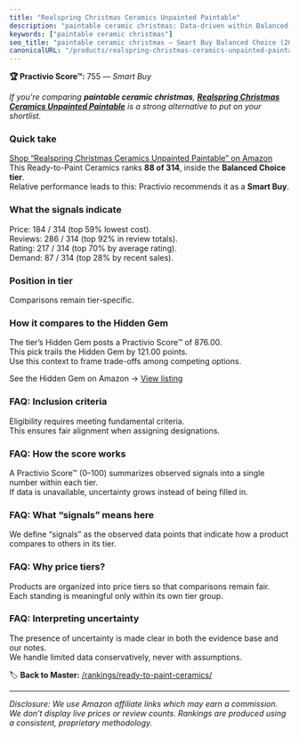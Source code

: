 ```yaml
---
title: "Realspring Christmas Ceramics Unpainted Paintable"
description: "paintable ceramic christmas: Data-driven within Balanced Choice ranking using the Practivio Score™. Positioned by quality, value, demand, findability, momentum."
keywords: ["paintable ceramic christmas"]
seo_title: "paintable ceramic christmas — Smart Buy Balanced Choice (2025)"
canonicalURL: "/products/realspring-christmas-ceramics-unpainted-paintable-B0DJ6XP476/"
---
```


**🏆 Practivio Score™:** 755 — _Smart Buy_


*If you're comparing **paintable ceramic christmas**, **[Realspring Christmas Ceramics Unpainted Paintable](https://www.amazon.com/dp/B0DJ6XP476?tag=practivio-20)** is a strong alternative to put on your shortlist.*
### Quick take
[Shop “Realspring Christmas Ceramics Unpainted Paintable” on Amazon](https://www.amazon.com/dp/B0DJ6XP476?tag=practivio-20)
This Ready-to-Paint Ceramics ranks **88 of 314**, inside the **Balanced Choice tier**.  
Relative performance leads to this: Practivio recommends it as a **Smart Buy**.

### What the signals indicate
Price: 184 / 314 (top 59% lowest cost).  
Reviews: 286 / 314 (top 92% in review totals).  
Rating: 217 / 314 (top 70% by average rating).  
Demand: 87 / 314 (top 28% by recent sales).

### Position in tier
Comparisons remain tier-specific.

### How it compares to the Hidden Gem
The tier’s Hidden Gem posts a Practivio Score™ of 876.00.  
This pick trails the Hidden Gem by 121.00 points.  
Use this context to frame trade-offs among competing options.  

See the Hidden Gem on Amazon → [View listing](https://www.amazon.com/dp/B0BN822KLT?tag=practivio-20)

### FAQ: Inclusion criteria
Eligibility requires meeting fundamental criteria.  
This ensures fair alignment when assigning designations.

### FAQ: How the score works
A Practivio Score™ (0–100) summarizes observed signals into a single number within each tier.  
If data is unavailable, uncertainty grows instead of being filled in.

### FAQ: What “signals” means here
We define “signals” as the observed data points that indicate how a product compares to others in its tier.

### FAQ: Why price tiers?
Products are organized into price tiers so that comparisons remain fair.  
Each standing is meaningful only within its own tier group.

### FAQ: Interpreting uncertainty
The presence of uncertainty is made clear in both the evidence base and our notes.  
We handle limited data conservatively, never with assumptions.


🏷️ **Back to Master:** [/rankings/ready-to-paint-ceramics/](/rankings/ready-to-paint-ceramics/)

---
_Disclosure: We use Amazon affiliate links which may earn a commission. We don’t display live prices or review counts. Rankings are produced using a consistent, proprietary methodology._
